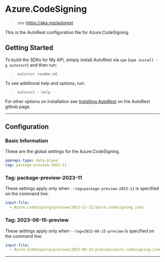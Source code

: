 # Azure.CodeSigning

> see https://aka.ms/autorest

This is the AutoRest configuration file for Azure.CodeSigning.

## Getting Started

To build the SDKs for My API, simply install AutoRest via `npm` (`npm install -g autorest`) and then run:

> `autorest readme.md`

To see additional help and options, run:

> `autorest --help`

For other options on installation see [Installing AutoRest](https://aka.ms/autorest/install) on the AutoRest github page.

---

## Configuration

### Basic Information

These are the global settings for the Azure.CodeSigning.

``` yaml
openapi-type: data-plane
tag: package-preview-2023-11
```


### Tag: package-preview-2023-11

These settings apply only when `--tag=package-preview-2023-11` is specified on the command line.

```yaml $(tag) == 'package-preview-2023-11'
input-file:
  - Azure.CodeSigning/preview/2023-11-21/azure.codesigning.json
```
### Tag: 2023-06-15-preview

These settings apply only when `--tag=2023-06-15-preview` is specified on the command line.

``` yaml $(tag) == '2023-06-15-preview'
input-file:
  - Azure.CodeSigning/preview/2023-06-15-preview/azure.codesigning.json
```

---

